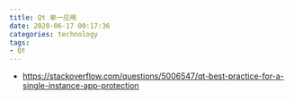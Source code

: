 ```yaml
---
title: Qt 单一应用
date: 2020-06-17 00:17:36
categories: technology
tags:
- Qt
---
```



- https://stackoverflow.com/questions/5006547/qt-best-practice-for-a-single-instance-app-protection